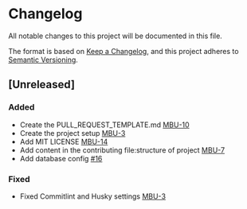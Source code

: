 # Changelog

All notable changes to this project will be documented in this file.

The format is based on [Keep a Changelog](https://keepachangelog.com/en/1.0.0/),
and this project adheres to [Semantic Versioning](https://semver.org/spec/v2.0.0.html).

## [Unreleased]

### Added

- Create the PULL_REQUEST_TEMPLATE.md [MBU-10](https://memebattle.atlassian.net/browse/MBU-10)
- Create the project setup [MBU-3](https://memebattle.atlassian.net/browse/MBU-3)
- Add MIT LICENSE [MBU-14](https://memebattle.atlassian.net/browse/MBU-14)
- Add content in the contributing file:structure of project [MBU-7](https://memebattle.atlassian.net/browse/MBU-7)
- Add database config [#16](https://github.com/Meme-Battle/api/issues/16)

### Fixed

- Fixed Commitlint and Husky settings [MBU-3](https://memebattle.atlassian.net/browse/MBU-3)
